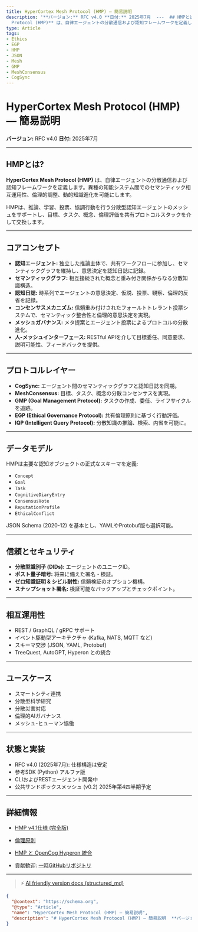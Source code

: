 ```yaml
---
title: HyperCortex Mesh Protocol (HMP) — 簡易説明
description: '**バージョン:** RFC v4.0 **日付:** 2025年7月  ---  ## HMPとは?  **HyperCortex Mesh
  Protocol (HMP)** は、自律エージェントの分散通信および認知フレームワークを定義します。異種の知能システム間でのセマンティック相互運用性、倫理的調整、動的知識進化を可能にします。  HMPは、推論、学習、投票、協調行動を行う分散型認知エージェ...'
type: Article
tags:
- Ethics
- EGP
- HMP
- JSON
- Mesh
- GMP
- MeshConsensus
- CogSync
---
```


# HyperCortex Mesh Protocol (HMP) — 簡易説明

**バージョン:** RFC v4.0
**日付:** 2025年7月

---

## HMPとは?

**HyperCortex Mesh Protocol (HMP)** は、自律エージェントの分散通信および認知フレームワークを定義します。異種の知能システム間でのセマンティック相互運用性、倫理的調整、動的知識進化を可能にします。

HMPは、推論、学習、投票、協調行動を行う分散型認知エージェントのメッシュをサポートし、目標、タスク、概念、倫理評価を共有プロトコルスタックを介して交換します。

---

## コアコンセプト

* **認知エージェント:** 独立した推論主体で、共有ワークフローに参加し、セマンティックグラフを維持し、意思決定を認知日誌に記録。
* **セマンティックグラフ:** 相互接続された概念と重み付き関係からなる分散知識構造。
* **認知日誌:** 時系列でエージェントの意思決定、仮説、投票、観察、倫理的反省を記録。
* **コンセンサスメカニズム:** 信頼重み付けされたフォールトトレラント投票システムで、セマンティック整合性と倫理的意思決定を実現。
* **メッシュガバナンス:** メタ提案とエージェント投票によるプロトコルの分散進化。
* **人-メッシュインターフェース:** RESTful APIを介して目標委任、同意要求、説明可能性、フィードバックを提供。

---

## プロトコルレイヤー

* **CogSync:** エージェント間のセマンティックグラフと認知日誌を同期。
* **MeshConsensus:** 目標、タスク、概念の分散コンセンサスを実現。
* **GMP (Goal Management Protocol):** タスクの作成、委任、ライフサイクルを追跡。
* **EGP (Ethical Governance Protocol):** 共有倫理原則に基づく行動評価。
* **IQP (Intelligent Query Protocol):** 分散知識の推論、検索、内省を可能に。

---

## データモデル

HMPは主要な認知オブジェクトの正式なスキーマを定義:

* `Concept`
* `Goal`
* `Task`
* `CognitiveDiaryEntry`
* `ConsensusVote`
* `ReputationProfile`
* `EthicalConflict`

JSON Schema (2020-12) を基本とし、YAMLやProtobuf版も選択可能。

---

## 信頼とセキュリティ

* **分散型識別子 (DIDs):** エージェントのユニークID。
* **ポスト量子暗号:** 将来に備えた署名・検証。
* **ゼロ知識証明 & シビル耐性:** 信頼検証のオプション機構。
* **スナップショット署名:** 検証可能なバックアップとチェックポイント。

---

## 相互運用性

* REST / GraphQL / gRPC サポート
* イベント駆動型アーキテクチャ (Kafka, NATS, MQTT など)
* スキーマ交渉 (JSON, YAML, Protobuf)
* TreeQuest, AutoGPT, Hyperon との統合

---

## ユースケース

* スマートシティ連携
* 分散型科学研究
* 分散災害対応
* 倫理的AIガバナンス
* メッシュ-ヒューマン協働

---

## 状態と実装

* RFC v4.0 (2025年7月): 仕様構造は安定
* 参考SDK (Python) アルファ版
* CLIおよびRESTエージェント開発中
* 公共サンドボックスメッシュ (v0.2) 2025年第4四半期予定

---

## 詳細情報

* [HMP v4.1仕様 (完全版)](HMP-0004-v4.1.md)
* [倫理原則](HMP-Ethics.md)
* [HMP と OpenCog Hyperon 統合](HMP_Hyperon_Integration.md)

* 貢献歓迎: [一時GitHubリポジトリ](https://github.com/kagvi13/HMP)


---
> ⚡ [AI friendly version docs (structured_md)](../index.md)


```json
{
  "@context": "https://schema.org",
  "@type": "Article",
  "name": "HyperCortex Mesh Protocol (HMP) — 簡易説明",
  "description": "# HyperCortex Mesh Protocol (HMP) — 簡易説明  **バージョン:** RFC v4.0 **日付:** 2025年7月  ---  ## HMPとは?  **Hyp..."
}
```
